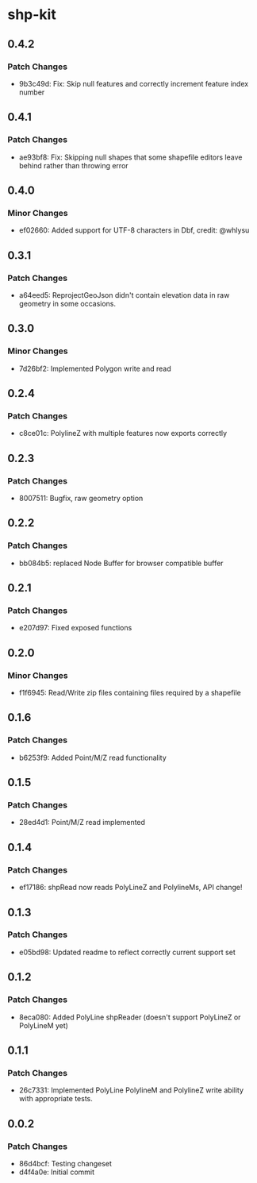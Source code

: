 # shp-kit

## 0.4.2

### Patch Changes

- 9b3c49d: Fix: Skip null features and correctly increment feature index number

## 0.4.1

### Patch Changes

- ae93bf8: Fix: Skipping null shapes that some shapefile editors leave behind rather than throwing error

## 0.4.0

### Minor Changes

- ef02660: Added support for UTF-8 characters in Dbf, credit: @whlysu

## 0.3.1

### Patch Changes

- a64eed5: ReprojectGeoJson didn't contain elevation data in raw geometry in some occasions.

## 0.3.0

### Minor Changes

- 7d26bf2: Implemented Polygon write and read

## 0.2.4

### Patch Changes

- c8ce01c: PolylineZ with multiple features now exports correctly

## 0.2.3

### Patch Changes

- 8007511: Bugfix, raw geometry option

## 0.2.2

### Patch Changes

- bb084b5: replaced Node Buffer for browser compatible buffer

## 0.2.1

### Patch Changes

- e207d97: Fixed exposed functions

## 0.2.0

### Minor Changes

- f1f6945: Read/Write zip files containing files required by a shapefile

## 0.1.6

### Patch Changes

- b6253f9: Added Point/M/Z read functionality

## 0.1.5

### Patch Changes

- 28ed4d1: Point/M/Z read implemented

## 0.1.4

### Patch Changes

- ef17186: shpRead now reads PolyLineZ and PolylineMs, API change!

## 0.1.3

### Patch Changes

- e05bd98: Updated readme to reflect correctly current support set

## 0.1.2

### Patch Changes

- 8eca080: Added PolyLine shpReader (doesn't support PolyLineZ or PolyLineM yet)

## 0.1.1

### Patch Changes

- 26c7331: Implemented PolyLine PolylineM and PolylineZ write ability with appropriate tests.

## 0.0.2

### Patch Changes

- 86d4bcf: Testing changeset
- d4f4a0e: Initial commit
